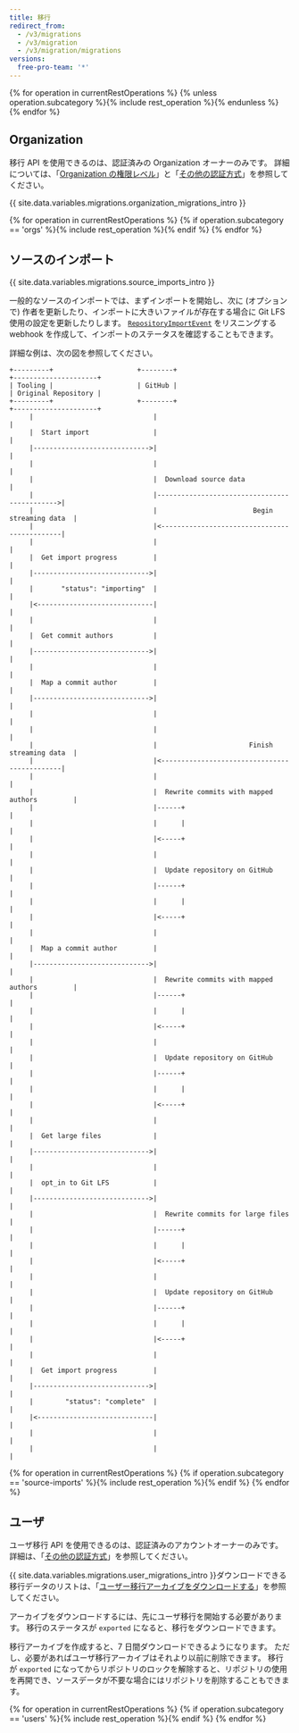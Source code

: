 ```yaml
---
title: 移行
redirect_from:
  - /v3/migrations
  - /v3/migration
  - /v3/migration/migrations
versions:
  free-pro-team: '*'
---
```


{% for operation in currentRestOperations %}
  {% unless operation.subcategory %}{% include rest_operation %}{% endunless %}
{% endfor %}

## Organization

移行 API を使用できるのは、認証済みの Organization オーナーのみです。 詳細については、「[Organization の権限レベル](/github/setting-up-and-managing-organizations-and-teams/permission-levels-for-an-organization#permission-levels-for-an-organization)」と「[その他の認証方式](/rest/overview/other-authentication-methods)」を参照してください。

{{ site.data.variables.migrations.organization_migrations_intro }}

{% for operation in currentRestOperations %}
  {% if operation.subcategory == 'orgs' %}{% include rest_operation %}{% endif %}
{% endfor %}

## ソースのインポート

{{ site.data.variables.migrations.source_imports_intro }}

一般的なソースのインポートでは、まずインポートを開始し、次に (オプションで) 作者を更新したり、インポートに大きいファイルが存在する場合に Git LFS 使用の設定を更新したりします。 [`RepositoryImportEvent`](/developers/webhooks-and-events/webhook-events-and-payloads#repository_import) をリスニングする webhook を作成して、インポートのステータスを確認することもできます。

詳細な例は、次の図を参照してください。

```
+---------+                     +--------+                              +---------------------+
| Tooling |                     | GitHub |                              | Original Repository |
+---------+                     +--------+                              +---------------------+
     |                              |                                              |
     |  Start import                |                                              |
     |----------------------------->|                                              |
     |                              |                                              |
     |                              |  Download source data                        |
     |                              |--------------------------------------------->|
     |                              |                        Begin streaming data  |
     |                              |<---------------------------------------------|
     |                              |                                              |
     |  Get import progress         |                                              |
     |----------------------------->|                                              |
     |       "status": "importing"  |                                              |
     |<-----------------------------|                                              |
     |                              |                                              |
     |  Get commit authors          |                                              |
     |----------------------------->|                                              |
     |                              |                                              |
     |  Map a commit author         |                                              |
     |----------------------------->|                                              |
     |                              |                                              |
     |                              |                                              |
     |                              |                       Finish streaming data  |
     |                              |<---------------------------------------------|
     |                              |                                              |
     |                              |  Rewrite commits with mapped authors         |
     |                              |------+                                       |
     |                              |      |                                       |
     |                              |<-----+                                       |
     |                              |                                              |
     |                              |  Update repository on GitHub                 |
     |                              |------+                                       |
     |                              |      |                                       |
     |                              |<-----+                                       |
     |                              |                                              |
     |  Map a commit author         |                                              |
     |----------------------------->|                                              |
     |                              |  Rewrite commits with mapped authors         |
     |                              |------+                                       |
     |                              |      |                                       |
     |                              |<-----+                                       |
     |                              |                                              |
     |                              |  Update repository on GitHub                 |
     |                              |------+                                       |
     |                              |      |                                       |
     |                              |<-----+                                       |
     |                              |                                              |
     |  Get large files             |                                              |
     |----------------------------->|                                              |
     |                              |                                              |
     |  opt_in to Git LFS           |                                              |
     |----------------------------->|                                              |
     |                              |  Rewrite commits for large files             |
     |                              |------+                                       |
     |                              |      |                                       |
     |                              |<-----+                                       |
     |                              |                                              |
     |                              |  Update repository on GitHub                 |
     |                              |------+                                       |
     |                              |      |                                       |
     |                              |<-----+                                       |
     |                              |                                              |
     |  Get import progress         |                                              |
     |----------------------------->|                                              |
     |        "status": "complete"  |                                              |
     |<-----------------------------|                                              |
     |                              |                                              |
     |                              |                                              |
```

{% for operation in currentRestOperations %}
  {% if operation.subcategory == 'source-imports' %}{% include rest_operation %}{% endif %}
{% endfor %}

## ユーザ

ユーザ移行 API を使用できるのは、認証済みのアカウントオーナーのみです。 詳細は、「[その他の認証方式](/rest/overview/other-authentication-methods)」を参照してください。

{{ site.data.variables.migrations.user_migrations_intro }}ダウンロードできる移行データのリストは、「[ユーザー移行アーカイブをダウンロードする](#download-a-user-migration-archive)」を参照してください。

アーカイブをダウンロードするには、先にユーザ移行を開始する必要があります。 移行のステータスが `exported` になると、移行をダウンロードできます。

移行アーカイブを作成すると、7 日間ダウンロードできるようになります。 ただし、必要があればユーザ移行アーカイブはそれより以前に削除できます。 移行が `exported` になってからリポジトリのロックを解除すると、リポジトリの使用を再開でき、ソースデータが不要な場合にはリポジトリを削除することもできます。

{% for operation in currentRestOperations %}
  {% if operation.subcategory == 'users' %}{% include rest_operation %}{% endif %}
{% endfor %}
